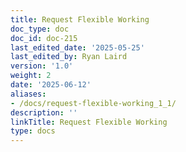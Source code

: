 ```yaml
---
title: Request Flexible Working
doc_type: doc
doc_id: doc-215
last_edited_date: '2025-05-25'
last_edited_by: Ryan Laird
version: '1.0'
weight: 2
date: '2025-06-12'
aliases:
- /docs/request-flexible-working_1_1/
description: ''
linkTitle: Request Flexible Working
type: docs
---
```


<!-- Unsupported block type: unsupported -->
